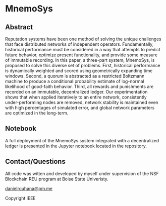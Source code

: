 # MnemoSys

## Abstract

Reputation systems have been one method of solving the unique challenges that face distributed networks of independent operators. Fundamentally, historical performance must be considered in a way that attempts to predict future behavior, optimize present functionality, and provide some measure of immutable recording. In this paper, a three-part system, MnemoSys, is proposed to solve this diverse set of problems. First, historical performance is dynamically weighted and scored using geometrically expanding time windows. Second, a quorum is abstracted as a restricted Boltzmann machine to produce a conditional probability estimate of log-normal likelihood of good-faith behavior. Third, all rewards and punishments are recorded on an immutable, decentralized ledger. Our experimentation shows that when applied iteratively to an entire network, consistently under-performing nodes are removed, network stability is maintained even with high percentages of simulated error, and global network parameters are optimized in the long-term.

## Notebook

A full deployment of the MnemoSys system integrated with a decentralized ledger is presented in the Jupyter notebook located in the repository.

## Contact/Questions

All code was witten and developed by myself under supervision of the NSF Blockchain REU program at Boise State Univeristy.

danielrouhana@pm.me

Copyright IEEE
